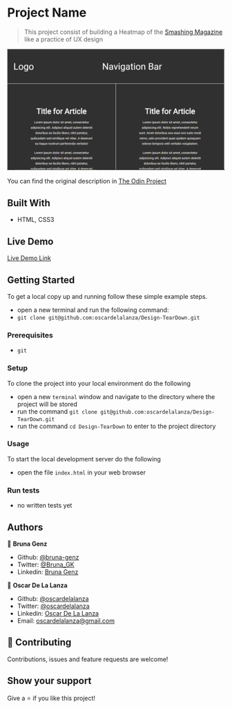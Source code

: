 # Project Name

> This project consist of building a Heatmap of the [Smashing Magazine](https://www.smashingmagazine.com/) like a practice of UX design

![screenshot](./screenshot.PNG)

You can find the original description in [The Odin Project](https://www.theodinproject.com/courses/html5-and-css3/lessons/design-teardown)

## Built With

- HTML, CSS3

## Live Demo

[Live Demo Link](https://rawcdn.githack.com/oscardelalanza/Design-TearDown/23e6386beededd1273bf8ad8029a86fcc7cd0034/index.html)


## Getting Started

To get a local copy up and running follow these simple example steps.
- open a new terminal and run the following command:
- `git clone git@github.com:oscardelalanza/Design-TearDown.git`

### Prerequisites
- `git`

### Setup

To clone the project into your local environment do the following

- open a new `terminal` window and navigate to the directory where the project will be stored
- run the command `git clone git@github.com:oscardelalanza/Design-TearDown.git`
- run the command `cd Design-TearDown` to enter to the project directory

### Usage

To start the local development server do the following

- open the file `index.html` in your web browser 

### Run tests

- no written tests yet

## Authors

👤 **Bruna Genz**

- Github: [@bruna-genz](https://github.com/bruna-genz)
- Twitter: [@Bruna_GK](https://twitter.com/Bruna_GK)
- Linkedin: [Bruna Genz](https://www.linkedin.com/in/brunagenz/)

👤 **Oscar De La Lanza**

- Github: [@oscardelalanza](https://github.com/oscardelalanza)
- Twitter: [@oscardelalanza](https://twitter.com/oscardelalanza)
- Linkedin: [Oscar De La Lanza](https://linkedin.com/in/oscardelalanza)
- Email: oscardelalanza@gmail.com

## 🤝 Contributing

Contributions, issues and feature requests are welcome!

## Show your support

Give a ⭐️ if you like this project!
